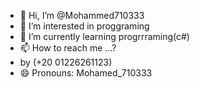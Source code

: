- 👋 Hi, I’m @Mohammed710333
- 👀 I’m interested in proggraming
- 🌱 I’m currently learning progrrraming(c#)
- 📫 How to reach me ...?
- by (+20 01226261123)
- 😄 Pronouns: Mohamed_710333

<!---
Mohammed710333/Mohammed710333 is a ✨ special ✨ repository because its `README.md` (this file) appears on your GitHub profile.
You can click the Preview link to take a look at your changes.
--->
